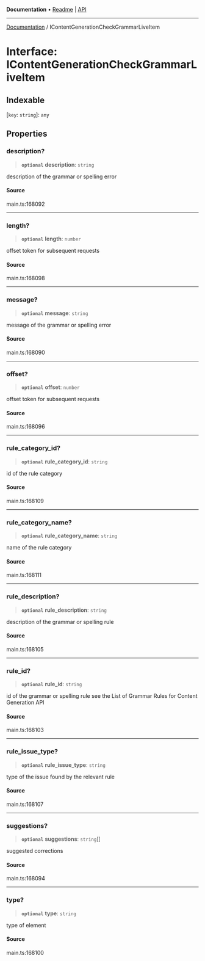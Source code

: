**Documentation** • [Readme](../README.md) \| [API](../globals.md)

***

[Documentation](../README.md) / IContentGenerationCheckGrammarLiveItem

# Interface: IContentGenerationCheckGrammarLiveItem

## Indexable

 \[`key`: `string`\]: `any`

## Properties

### description?

> **`optional`** **description**: `string`

description of the grammar or spelling error

#### Source

main.ts:168092

***

### length?

> **`optional`** **length**: `number`

offset token for subsequent requests

#### Source

main.ts:168098

***

### message?

> **`optional`** **message**: `string`

message of the grammar or spelling error

#### Source

main.ts:168090

***

### offset?

> **`optional`** **offset**: `number`

offset token for subsequent requests

#### Source

main.ts:168096

***

### rule\_category\_id?

> **`optional`** **rule\_category\_id**: `string`

id of the rule category

#### Source

main.ts:168109

***

### rule\_category\_name?

> **`optional`** **rule\_category\_name**: `string`

name of the rule category

#### Source

main.ts:168111

***

### rule\_description?

> **`optional`** **rule\_description**: `string`

description of the grammar or spelling rule

#### Source

main.ts:168105

***

### rule\_id?

> **`optional`** **rule\_id**: `string`

id of the grammar or spelling rule
see the List of Grammar Rules for Content Generation API

#### Source

main.ts:168103

***

### rule\_issue\_type?

> **`optional`** **rule\_issue\_type**: `string`

type of the issue found by the relevant rule

#### Source

main.ts:168107

***

### suggestions?

> **`optional`** **suggestions**: `string`[]

suggested corrections

#### Source

main.ts:168094

***

### type?

> **`optional`** **type**: `string`

type of element

#### Source

main.ts:168100
